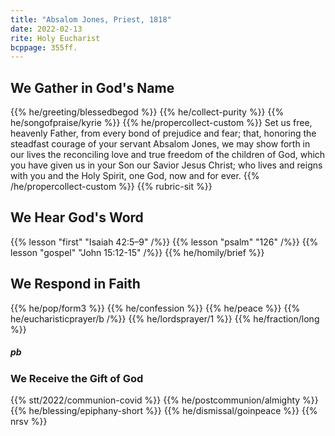 ```yaml
---
title: "Absalom Jones, Priest, 1818"
date: 2022-02-13
rite: Holy Eucharist
bcppage: 355ff.
---
```


## We Gather in God's Name
{{% he/greeting/blessedbegod %}}
{{% he/collect-purity %}}
{{% he/songofpraise/kyrie %}}
{{% he/propercollect-custom %}}
Set us free, heavenly Father, from every bond of prejudice and fear; that, honoring the steadfast courage of your servant Absalom Jones, we may show forth in our lives the reconciling love and true freedom of the children of God, which you have given us in your Son our Savior Jesus Christ; who lives and reigns with you and the Holy Spirit, one God, now and for ever.
{{% /he/propercollect-custom %}}
{{% rubric-sit %}}

## We Hear God's Word
{{% lesson "first" "Isaiah 42:5–9" /%}}
{{% lesson "psalm" "126" /%}}
{{% lesson "gospel" "John 15:12-15" /%}}
{{% he/homily/brief %}}

## We Respond in Faith
{{% he/pop/form3 %}}
{{% he/confession %}}
{{% he/peace %}}
{{% he/eucharisticprayer/b /%}}
{{% he/lordsprayer/1 %}}
{{% he/fraction/long %}}

##### pb
### We Receive the Gift of God
{{% stt/2022/communion-covid %}}
{{% he/postcommunion/almighty %}}
{{% he/blessing/epiphany-short %}}
{{% he/dismissal/goinpeace %}}
{{% nrsv %}}
